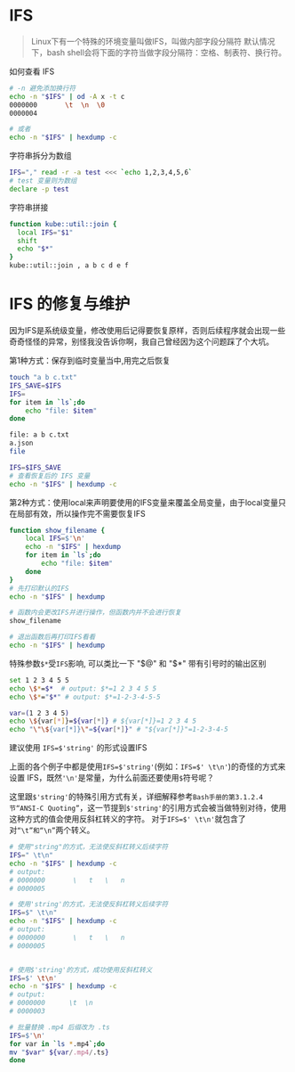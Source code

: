 IFS
===

> Linux下有一个特殊的环境变量叫做IFS，叫做内部字段分隔符
> 默认情况下，bash shell会将下面的字符当做字段分隔符：空格、制表符、换行符。

如何查看 IFS

````bash
# -n 避免添加换行符
echo -n "$IFS" | od -A x -t c
0000000       \t  \n  \0                                    
0000004

# 或者
echo -n "$IFS" | hexdump -c


````

字符串拆分为数组
````bash
IFS="," read -r -a test <<< `echo 1,2,3,4,5,6`
# test 变量则为数组
declare -p test
````

字符串拼接
```bash
function kube::util::join {
  local IFS="$1"
  shift
  echo "$*"
}
kube::util::join , a b c d e f 
```

IFS 的修复与维护
===
因为IFS是系统级变量，修改使用后记得要恢复原样，否则后续程序就会出现一些奇奇怪怪的异常，别怪我没告诉你啊，我自己曾经因为这个问题踩了个大坑。

第1种方式：保存到临时变量当中,用完之后恢复

````bash
touch "a b c.txt"  
IFS_SAVE=$IFS
IFS=         
for item in `ls`;do
    echo "file: $item"
done

file: a b c.txt
a.json
file

IFS=$IFS_SAVE
# 查看恢复后的 IFS 变量
echo -n "$IFS" | hexdump -c
````

第2种方式：使用local来声明要使用的IFS变量来覆盖全局变量，由于local变量只在局部有效，所以操作完不需要恢复IFS


````bash
function show_filename {
    local IFS=$'\n'
    echo -n "$IFS" | hexdump
    for item in `ls`;do
        echo "file: $item"
    done
}
# 先打印默认的IFS
echo -n "$IFS" | hexdump

# 函数内会更改IFS并进行操作，但函数内并不会进行恢复
show_filename

# 退出函数后再打印IFS看看
echo -n "$IFS" | hexdump

````

特殊参数`$*`受`IFS`影响, 可以类比一下 "$@" 和 "$*" 带有引号时的输出区别

````bash
set 1 2 3 4 5 5
echo \$*=$*  # output: $*=1 2 3 4 5 5
echo \$*="$*" # output: $*=1-2-3-4-5-5

var=(1 2 3 4 5)
echo \${var[*]}=${var[*]} # ${var[*]}=1 2 3 4 5
echo "\"\${var[*]}\"=${var[*]}" # "${var[*]}"=1-2-3-4-5
````


建议使用 `IFS=$'string'` 的形式设置IFS

上面的各个例子中都是使用`IFS=$'string'`(例如：`IFS=$' \t\n'`)的奇怪的方式来设置 IFS，既然`'\n'`是常量，为什么前面还要使用`$`符号呢？

这里跟`$'string'`的特殊引用方式有关，详细解释参考`Bash手册的第3.1.2.4节“ANSI-C Quoting”`，这一节提到`$'string'`的引用方式会被当做特别对待，使用这种方式的值会使用反斜杠转义的字符。
对于`IFS=$' \t\n'`就包含了对`“\t”和“\n”`两个转义。

````bash
# 使用"string"的方式，无法使反斜杠转义后续字符
IFS=" \t\n"
echo -n "$IFS" | hexdump -c
# output:
# 0000000       \   t   \   n                                            
# 0000005

# 使用'string'的方式，无法使反斜杠转义后续字符
IFS=$" \t\n"
echo -n "$IFS" | hexdump -c
# output:
# 0000000       \   t   \   n                                            
# 0000005


# 使用$'string'的方式，成功使用反斜杠转义
IFS=$' \t\n'
echo -n "$IFS" | hexdump -c
# output:
# 0000000      \t  \n                                                    
# 0000003

# 批量替换 .mp4 后缀改为 .ts
IFS=$'\n'
for var in `ls *.mp4`;do
mv "$var" ${var/.mp4/.ts}
done
````
